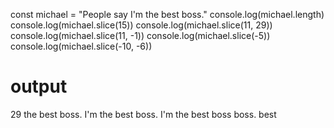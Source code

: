 const michael = "People say I'm the best boss."
console.log(michael.length)
console.log(michael.slice(15))
console.log(michael.slice(11, 29))
console.log(michael.slice(11, -1))
console.log(michael.slice(-5))
console.log(michael.slice(-10, -6))


# output
29
the best boss.
I'm the best boss.
I'm the best boss
boss.
best
